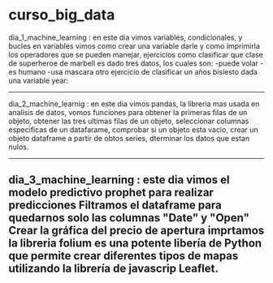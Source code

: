 # curso_big_data
dia_1_machine_learning : en este dia vimos variables, condicionales, y bucles en variables vimos como crear una variable darle y como imprimirla
los operadores que se pueden manejar, ejercicios como clasificar que clase de superheroe de marbell es dado tres datos,
los cuales son:
-puede volar
-es humano
-usa mascara
otro ejercicio de clasificar un años bisiesto dada una variable year:

-------------------------------------------------------------------------------------------
dia_2_machine_learnig : en este dia vimos pandas, la libreria mas usada en analisis de datos, vomos funciones para obtener la primeras filas de un objeto, obtener las tres ultimas filas de un objeto, seleccionar columnas especificas de un datafarame, comprobar si un objeto esta vacio, crear un objeto dataframe a partir de obtos series,
dterminar los datos que estan nulos.

-------------------------------------------------------------------------------------------------
dia_3_machine_learning : este dia vimos el modelo predictivo prophet para realizar predicciones
Filtramos el dataframe para quedarnos solo las columnas "Date" y "Open"
Crear la gráfica del precio de apertura
imprtamos la libreria folium es una potente libería de Python que permite crear diferentes tipos de mapas utilizando la librería de javascrip Leaflet.
-------------------
